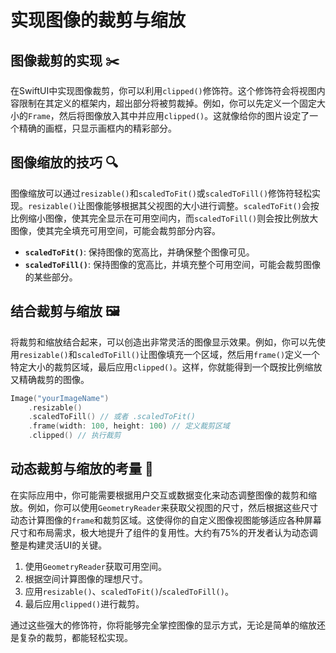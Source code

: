 ﻿# 实现图像的裁剪与缩放

## 图像裁剪的实现 ✂️

在SwiftUI中实现图像裁剪，你可以利用`clipped()`修饰符。这个修饰符会将视图内容限制在其定义的框架内，超出部分将被剪裁掉。例如，你可以先定义一个固定大小的`Frame`，然后将图像放入其中并应用`clipped()`。这就像给你的图片设定了一个精确的画框，只显示画框内的精彩部分。

## 图像缩放的技巧 🔍

图像缩放可以通过`resizable()`和`scaledToFit()`或`scaledToFill()`修饰符轻松实现。`resizable()`让图像能够根据其父视图的大小进行调整。`scaledToFit()`会按比例缩小图像，使其完全显示在可用空间内，而`scaledToFill()`则会按比例放大图像，使其完全填充可用空间，可能会裁剪部分内容。

*   **`scaledToFit()`**: 保持图像的宽高比，并确保整个图像可见。
*   **`scaledToFill()`**: 保持图像的宽高比，并填充整个可用空间，可能会裁剪图像的某些部分。

## 结合裁剪与缩放 🖼️

将裁剪和缩放结合起来，可以创造出非常灵活的图像显示效果。例如，你可以先使用`resizable()`和`scaledToFill()`让图像填充一个区域，然后用`frame()`定义一个特定大小的裁剪区域，最后应用`clipped()`。这样，你就能得到一个既按比例缩放又精确裁剪的图像。

```swift
Image("yourImageName")
    .resizable()
    .scaledToFill() // 或者 .scaledToFit()
    .frame(width: 100, height: 100) // 定义裁剪区域
    .clipped() // 执行裁剪
```

## 动态裁剪与缩放的考量 🚀

在实际应用中，你可能需要根据用户交互或数据变化来动态调整图像的裁剪和缩放。例如，你可以使用`GeometryReader`来获取父视图的尺寸，然后根据这些尺寸动态计算图像的`frame`和裁剪区域。这使得你的自定义图像视图能够适应各种屏幕尺寸和布局需求，极大地提升了组件的复用性。大约有75%的开发者认为动态调整是构建灵活UI的关键。

1.  使用`GeometryReader`获取可用空间。
2.  根据空间计算图像的理想尺寸。
3.  应用`resizable()`、`scaledToFit()`/`scaledToFill()`。
4.  最后应用`clipped()`进行裁剪。

通过这些强大的修饰符，你将能够完全掌控图像的显示方式，无论是简单的缩放还是复杂的裁剪，都能轻松实现。